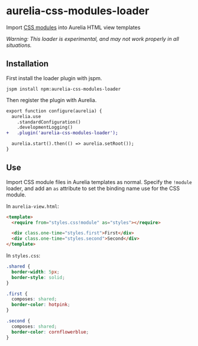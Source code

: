 # aurelia-css-modules-loader
Import [CSS modules](http://glenmaddern.com/articles/css-modules) into Aurelia HTML view templates

*Warning: This loader is experimental, and may not work properly in all situations.*

## Installation
First install the loader plugin with jspm.

```
jspm install npm:aurelia-css-modules-loader
```

Then register the plugin with Aurelia.

```diff
export function configure(aurelia) {
  aurelia.use
    .standardConfiguration()
    .developmentLogging()
+   .plugin('aurelia-css-modules-loader');

  aurelia.start().then(() => aurelia.setRoot());
}
```

## Use

Import CSS module files in Aurelia templates as normal. Specify the `!module` loader, and add an `as` attribute to set the binding name use for the CSS module.

In `aurelia-view.html`:
```html
<template>
  <require from="styles.css!module" as="styles"></require>

  <div class.one-time="styles.first">First</div>
  <div class.one-time="styles.second">Second</div>
</template>
```

In `styles.css`:
```css
.shared {
  border-width: 5px;
  border-style: solid;
}

.first {
  composes: shared;
  border-color: hotpink;
}

.second {
  composes: shared;
  border-color: cornflowerblue;
}
```
